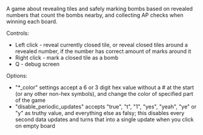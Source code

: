 A game about revealing tiles and safely marking bombs based on revealed numbers that count the bombs nearby, and collecting AP checks when winning each board.

Controls:
- Left click - reveal currently closed tile, or reveal closed tiles around a revealed number, if the number has correct amount of marks around it
- Right click - mark a closed tile as a bomb
- Q - debug screen

Options:
- "*_color" settings accept a 6 or 3 digit hex value without a # at the start (or any other non-hex symbols), and change the color of specified part of the game
- "disable_periodic_updates" accepts "true", "t", "1", "yes", "yeah", "ye" or "y" as truthy value, and everything else as falsy; this disables every second data updates and turns that into a single update when you click on empty board
